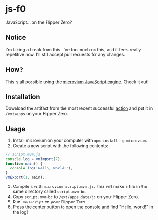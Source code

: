 # js-f0
JavaScript... on the Flipper Zero?
## Notice
I'm taking a break from this. I've too much on this, and it feels really repetitive now. I'll still accept pull requests for any changes.
## How?
This is all possible using the [microvium JavaScript engine](https://github.com/coder-mike/microvium). Check it out!
## Installation
Download the artifact from the most recent successful [action](https://github.com/zap8600/js-f0/actions) and put it in `/ext/apps` on your Flipper Zero.
## Usage
1. Install microvium on your computer with `npm install -g microvium`.
2. Create a new script with the following contents:
```js
// script.mvm.js
console.log = vmImport(7);
function main() {
  console.log('Hello, World!');
}
vmExport(1, main);
```
3. Compile it with `microvium script.mvm.js`. This will make a file in the same directory called `script.mvm-bc`.
4. Copy `script.mvm-bc` to `/ext/apps_data/js` on your Flipper Zero.
5. Run `JavaScript` on your Flipper Zero.
6. Press the center button to open the console and find "Hello, world!" in the log! 
